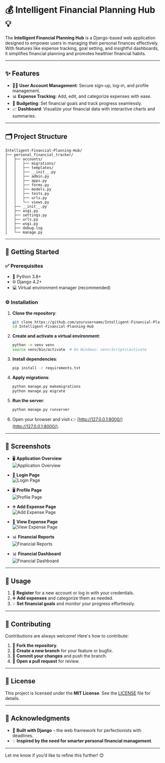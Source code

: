 # 💰 Intelligent Financial Planning Hub 💡  

The **Intelligent Financial Planning Hub** is a Django-based web application designed to empower users in managing their personal finances effectively. With features like expense tracking, goal setting, and insightful dashboards, it simplifies financial planning and promotes healthier financial habits.

---

## ✨ Features  

- 🧑‍💻 **User Account Management**: Secure sign-up, log-in, and profile management.  
- 📊 **Expense Tracking**: Add, edit, and categorize expenses with ease.  
- 🎯 **Budgeting**: Set financial goals and track progress seamlessly.  
- 📈 **Dashboard**: Visualize your financial data with interactive charts and summaries.

---

## 🗂 Project Structure  

```plaintext
Intelligent-Financial-Planning-Hub/
├── personal_financial_tracker/
│   ├── accounts/
│   │   ├── migrations/
│   │   ├── templates/
│   │   ├── __init__.py
│   │   ├── admin.py
│   │   ├── apps.py
│   │   ├── forms.py
│   │   ├── models.py
│   │   ├── tests.py
│   │   ├── urls.py
│   │   └── views.py
│   ├── __init__.py
│   ├── asgi.py
│   ├── settings.py
│   ├── urls.py
│   ├── wsgi.py
│   ├── debug.log
│   └── manage.py
```

---

## 🚀 Getting Started  

### ✅ Prerequisites  

- 🐍 Python 3.8+  
- 🌐 Django 4.2+  
- 💻 Virtual environment manager (recommended)  

### ⚙ Installation  

1. **Clone the repository**:  

   ```bash
   git clone https://github.com/yourusername/Intelligent-Financial-Planning-Hub.git
   cd Intelligent-Financial-Planning-Hub
   ```

2. **Create and activate a virtual environment**:  

   ```bash
   python -m venv venv
   source venv/bin/activate  # On Windows: venv\Scripts\activate
   ```

3. **Install dependencies**:  

   ```bash
   pip install -r requirements.txt
   ```

4. **Apply migrations**:  

   ```bash
   python manage.py makemigrations
   python manage.py migrate
   ```

5. **Run the server**:  

   ```bash
   python manage.py runserver
   ```

6. Open your browser and visit 👉 [http://127.0.0.1:8000/](http://127.0.0.1:8000/).

---

## 📸 Screenshots  

- 🖥 **Application Overview**  
  ![Application Overview](screenshot_1483.png)  

- 🔑 **Login Page**  
  ![Login Page](screenshot_1484.png)  

- 🖥 **Profile Page**  
  ![Profile Page](screenshot_1485.png)  

- ➕ **Add Expense Page**  
  ![Add Expense Page](screenshot_1486.png)  

- 👀 **View Expense Page**  
  ![View Expense Page](screenshot_1487.png)  

- 📊 **Financial Reports**  
  ![Financial Reports](screenshot_1488.png)  

- 📊 **Financial Dashboard**  
  ![Financial Dashboard](screenshot_1489.png)  

---

## 🎯 Usage  

1. 📝 **Register** for a new account or log in with your credentials.  
2. ➕ **Add expenses** and categorize them as needed.  
3. 💡 **Set financial goals** and monitor your progress effortlessly.  

---

## 🤝 Contributing  

Contributions are always welcome! Here's how to contribute:  

1. 🍴 **Fork the repository**.  
2. 🌱 **Create a new branch** for your feature or bugfix.  
3. 💾 **Commit your changes** and push the branch.  
4. 📨 **Open a pull request** for review.  

---

## 📜 License  

This project is licensed under the **MIT License**. See the [LICENSE](LICENSE) file for details.

---

## 🙌 Acknowledgments  

- 🚀 **Built with Django** – the web framework for perfectionists with deadlines.  
- 💡 **Inspired by the need for smarter personal financial management**.

---

Let me know if you’d like to refine this further! 😊
